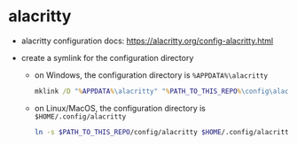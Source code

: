# alacritty

- alacritty configuration docs: https://alacritty.org/config-alacritty.html

- create a symlink for the configuration directory

  - on Windows, the configuration directory is `%APPDATA%\alacritty`

    ```bat
    mklink /D "%APPDATA%\alacritty" "%PATH_TO_THIS_REPO%\config\alacritty"
    ```

  - on Linux/MacOS, the configuration directory is `$HOME/.config/alacritty`

    ```sh
    ln -s $PATH_TO_THIS_REPO/config/alacritty $HOME/.config/alacritty
    ```
